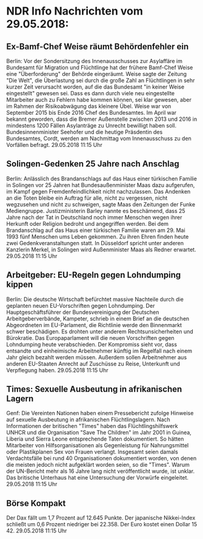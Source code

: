 # NDR Info Nachrichten vom 29.05.2018:


## Ex-Bamf-Chef Weise räumt Behördenfehler ein
Berlin: Vor der Sondersitzung des Innenausschusses zur Asylaffäre im Bundesamt für Migration und Flüchtlinge hat der frühere Bamf-Chef Weise eine "Überforderung" der Behörde eingeräumt. Weise sagte der Zeitung "Die Welt", die Überlastung sei durch die große Zahl an Flüchtlingen in sehr kurzer Zeit verursacht worden, auf die das Bundesamt "in keiner Weise eingestellt" gewesen sei. Dass es dann durch viele neu eingestellte Mitarbeiter auch zu Fehlern habe kommen können, sei klar gewesen, aber im Rahmen der Risikoabwägung das kleinere Übel. Weise war von September 2015 bis Ende 2016 Chef des Bundesamtes. Im April war bekannt geworden, dass die Bremer Außenstelle zwischen 2013 und 2016 in mindestens 1200 Fällen Asylanträge zu Unrecht bewilligt haben soll. Bundesinnenminister Seehofer und die heutige Präsdentin des Bundesamtes, Cordt, werden am Nachmittag vom Innenausschuss zu den Vorfällen befragt. 29.05.2018 11:15 Uhr 

## Solingen-Gedenken 25 Jahre nach Anschlag
Berlin: Anlässlich des Brandanschlags auf das Haus einer türkischen Familie in Solingen vor 25 Jahren hat Bundesaußenminister Maas dazu aufgerufen, im Kampf gegen Fremdenfeindlichkeit nicht nachzulassen. Das Andenken an die Toten bleibe ein Auftrag für alle, nicht zu vergessen, nicht wegzusehen und nicht zu schweigen, sagte Maas den Zeitungen der Funke Mediengruppe. Justizministerin Barley nannte es beschämend, dass 25 Jahre nach der Tat in Deutschland noch immer Menschen wegen ihrer Herkunft oder Religion bedroht und angegriffen werden. Bei dem Brandanschlag auf das Haus einer türkischen Familie waren am 29. Mai 1993 fünf Menschen ums Leben gekommen. Zu ihren Ehren finden heute zwei Gedenkveranstaltungen statt. In Düsseldorf spricht unter anderen Kanzlerin Merkel, in Solingen wird Außenminister Maas als Redner erwartet. 29.05.2018 11:15 Uhr 

## Arbeitgeber: EU-Regeln gegen Lohndumping kippen
Berlin: Die deutsche Wirtschaft befürchtet massive Nachteile durch die geplanten neuen EU-Vorschriften gegen Lohndumping. Der Hauptgeschäftsführer der Bundesvereinigung der Deutschen Arbeitgeberverbände, Kampeter, schrieb in einem Brief an die deutschen Abgeordneten im EU-Parlament, die Richtlinie werde den Binnenmarkt schwer beschädigen. Es drohten unter anderem Rechtsunsicherheiten und Bürokratie. Das Europaparlament will die neuen Vorschriften gegen Lohndumping heute verabschieden. Der Kompromiss sieht vor, dass entsandte und einheimische Arbeitnehmer künftig im Regelfall nach einem Jahr gleich bezahlt werden müssen. Außerdem sollen Arbeitnehmer aus anderen EU-Staaten Anrecht auf Zuschüsse zu Reise, Unterkunft und Verpflegung haben. 29.05.2018 11:15 Uhr 

## Times: Sexuelle Ausbeutung in afrikanischen Lagern
Genf: Die Vereinten Nationen haben einem Pressebericht zufolge Hinweise auf sexuelle Ausbeutung in afrikanischen Flüchtlingslagern. Nach Informationen der britischen "Times" haben das Flüchtlingshilfswerk UNHCR und die Organisation "Save The Children" im Jahr 2001 in Guinea, Liberia und Sierra Leone entsprechende Taten dokumentiert. So hätten Mitarbeiter von Hilfsorganisationen als Gegenleistung für Nahrungsmittel oder Plastikplanen Sex von Frauen verlangt. Insgesamt seien damals Verdachtsfälle bei rund 40 Organisationen dokumentiert worden, von denen die meisten jedoch nicht aufgeklärt worden seien, so die "Times". Warum der UN-Bericht mehr als 16 Jahre lang nicht veröffentlicht wurde, ist unklar. Das britische Unterhaus hat eine Untersuchung der Vorwürfe eingeleitet. 29.05.2018 11:15 Uhr 

## Börse Kompakt
Der Dax fällt um 1,7 Prozent auf 12.645 Punkte. Der japanische Nikkei-Index schließt um 0,6 Prozent niedriger bei 22.358. Der Euro kostet einen Dollar 15 42. 29.05.2018 11:15 Uhr 
